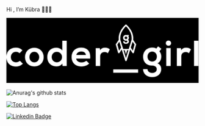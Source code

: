Hi , I’m Kübra   👩🏻‍💻


<div align="center">
		<img src="https://github.com/KubraTurker/KubraTurker/blob/master/codergirl-white-1.png">
</div>


![Anurag's github stats](https://github-readme-stats.vercel.app/api?username=KubraTurker&show_icons=true&theme=synthwave)


[![Top Langs](https://github-readme-stats.vercel.app/api/top-langs/?username=KubraTurker&show_icons=true&theme=synthwave)](https://github.com/anuraghazra/github-readme-stats)


[![Linkedin Badge](https://img.shields.io/badge/kubraturker-follow%20on%20linkedin-blue?style=for-the-badge&logo=linkedin)](https://www.linkedin.com/in/kubraturker/)


